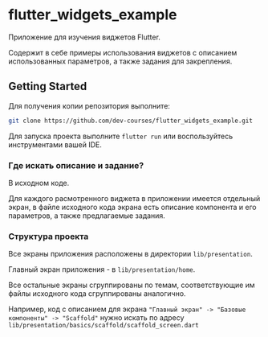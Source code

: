 # flutter_widgets_example

Приложение для изучения виджетов Flutter.

Содержит в себе примеры использования виджетов с описанием использованных параметров, а также задания для закрепления.

## Getting Started

Для получения копии репозитория выполните:

```bash
git clone https://github.com/dev-courses/flutter_widgets_example.git
```

Для запуска проекта выполните `flutter run` или воспользуйтесь инструментами вашей IDE.

### Где искать описание и задание?

В исходном коде.

Для каждого расмотренного виджета в приложении имеется отдельный экран, в файле исходного кода экрана есть описание компонента и его параметров, а также предлагаемые задания.

### Структура проекта

Все экраны приложения расположены в директории `lib/presentation`.

Главный экран приложения - в `lib/presentation/home`.

Все остальные экраны сгруппированы по темам, соответствующие им файлы исходного кода сгруппированы аналогично.

Например, код с описанием для экрана `"Главный экран" -> "Базовые компоненты" -> "Scaffold"` нужно искать по адресу `lib/presentation/basics/scaffold/scaffold_screen.dart`
